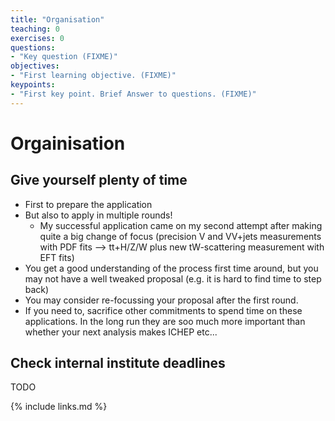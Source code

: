 ```yaml
---
title: "Organisation"
teaching: 0
exercises: 0
questions:
- "Key question (FIXME)"
objectives:
- "First learning objective. (FIXME)"
keypoints:
- "First key point. Brief Answer to questions. (FIXME)"
---
```


# Orgainisation

## Give yourself plenty of time
- First to prepare the application
- But also to apply in multiple rounds!
	- My successful application came on my second attempt after making quite a big change of focus (precision V and VV+jets measurements with PDF fits —> tt+H/Z/W plus new tW-scattering measurement with EFT fits)
- You get a good understanding of the process first time around, but you may not have a well tweaked proposal (e.g. it is hard to find time to step back)
-  You may consider re-focussing your proposal after the first round.
- If you need to, sacrifice other commitments to spend time on these applications. In the long run they are soo much more important than whether your next analysis makes ICHEP etc...

## Check internal institute deadlines
TODO



{% include links.md %}

